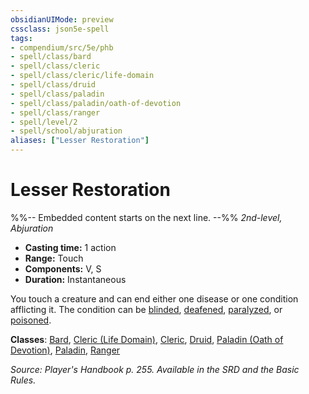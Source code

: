 ```yaml
---
obsidianUIMode: preview
cssclass: json5e-spell
tags:
- compendium/src/5e/phb
- spell/class/bard
- spell/class/cleric
- spell/class/cleric/life-domain
- spell/class/druid
- spell/class/paladin
- spell/class/paladin/oath-of-devotion
- spell/class/ranger
- spell/level/2
- spell/school/abjuration
aliases: ["Lesser Restoration"]
---
```

# Lesser Restoration
%%-- Embedded content starts on the next line. --%%
*2nd-level, Abjuration*  

- **Casting time:** 1 action
- **Range:** Touch
- **Components:** V, S
- **Duration:** Instantaneous

You touch a creature and can end either one disease or one condition afflicting it. The condition can be [blinded](/compendium/rules/conditions.md#blinded), [deafened](/compendium/rules/conditions.md#deafened), [paralyzed](/compendium/rules/conditions.md#paralyzed), or [poisoned](/compendium/rules/conditions.md#poisoned).

**Classes**: [Bard](/compendium/classes/bard.md), [Cleric (Life Domain)](/compendium/classes/cleric-life-domain.md), [Cleric](/compendium/classes/cleric.md), [Druid](/compendium/classes/druid.md), [Paladin (Oath of Devotion)](/compendium/classes/paladin-oath-of-devotion.md), [Paladin](/compendium/classes/paladin.md), [Ranger](/compendium/classes/ranger.md)

*Source: Player's Handbook p. 255. Available in the SRD and the Basic Rules.*